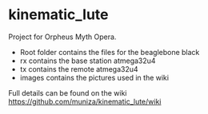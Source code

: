 kinematic_lute
==============

Project for Orpheus Myth Opera. 
* Root folder contains the files for the beaglebone black
* rx contains the base station atmega32u4
* tx contains the remote atmega32u4
* images contains the pictures used in the wiki

Full details can be found on the wiki
https://github.com/muniza/kinematic_lute/wiki
